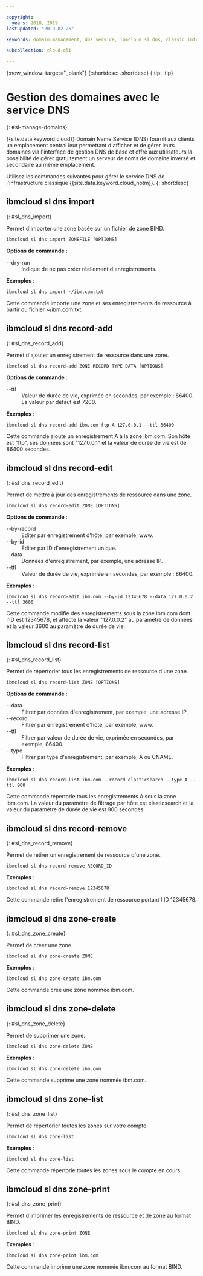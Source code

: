 ```yaml
---

copyright:
  years: 2018, 2019
lastupdated: "2019-02-26"

keywords: domain management, dns service, ibmcloud sl dns, classic infrastructure, management interface, dns, dns cli

subcollection: cloud-cli

---
```


{:new_window: target="_blank"}
{:shortdesc: .shortdesc}
{:tip: .tip}

# Gestion des domaines avec le service DNS
{: #sl-manage-domains}

{{site.data.keyword.cloud}} Domain Name Service (DNS) fournit aux clients un emplacement central leur permettant d'afficher et de gérer leurs domaines via l'interface de gestion DNS de base et offre aux utilisateurs la possibilité de gérer gratuitement un serveur de noms de domaine inversé et secondaire au même emplacement.

Utilisez les commandes suivantes pour gérer le service DNS de l'infrastructure classique {{site.data.keyword.cloud_notm}}.
{: shortdesc}

## ibmcloud sl dns import
{: #sl_dns_import}

Permet d'importer une zone basée sur un fichier de zone BIND.
```
ibmcloud sl dns import ZONEFILE [OPTIONS]
```

<strong>Options de commande</strong> :
<dl>
<dt>--dry-run</dt>
<dd>Indique de ne pas créer réellement d'enregistrements.</dd>
</dl>

**Exemples** :
```
ibmcloud sl dns import ~/ibm.com.txt
```
Cette commande importe une zone et ses enregistrements de ressource à partir du fichier ~/ibm.com.txt.


## ibmcloud sl dns record-add
{: #sl_dns_record_add}

Permet d'ajouter un enregistrement de ressource dans une zone.
```
ibmcloud sl dns record-add ZONE RECORD TYPE DATA [OPTIONS]
```

<strong>Options de commande</strong> :
<dl>
<dt>--ttl</dt>
<dd>Valeur de durée de vie, exprimée en secondes, par exemple : 86400. La valeur par défaut est 7200.</dd>
</dl>

**Exemples** :
```
ibmcloud sl dns record-add ibm.com ftp A 127.0.0.1 --ttl 86400
```
Cette commande ajoute un enregistrement A à la zone ibm.com. Son hôte est "ftp", ses données sont "127.0.0.1" et la valeur de durée de vie est de 86400 secondes.


## ibmcloud sl dns record-edit
{: #sl_dns_record_edit}

Permet de mettre à jour des enregistrements de ressource dans une zone.
```
ibmcloud sl dns record-edit ZONE [OPTIONS]
```

<strong>Options de commande</strong> :
<dl>
<dt>--by-record</dt>
<dd>Editer par enregistrement d'hôte, par exemple, www.</dd>
<dt>--by-id</dt>
<dd>Editer par ID d'enregistrement unique.</dd>
<dt>--data</dt>
<dd>Données d'enregistrement, par exemple, une adresse IP.</dd>
<dt>--ttl</dt>
<dd>Valeur de durée de vie, exprimée en secondes, par exemple : 86400.</dd>
</dl>

**Exemples** :
```
ibmcloud sl dns record-edit ibm.com --by-id 12345678 --data 127.0.0.2 --ttl 3600
```
Cette commande modifie des enregistrements sous la zone ibm.com dont l'ID est 12345678, et affecte la valeur "127.0.0.2" au paramètre de données et la valeur 3600 au paramètre de durée de vie.


## ibmcloud sl dns record-list
{: #sl_dns_record_list}

Permet de répertorier tous les enregistrements de ressource d'une zone.
```
ibmcloud sl dns record-list ZONE [OPTIONS]
```

<strong>Options de commande</strong> :
<dl>
<dt>--data</dt>
<dd>Filtrer par données d'enregistrement, par exemple, une adresse IP.</dd>
<dt>--record</dt>
<dd>Filtrer par enregistrement d'hôte, par exemple, www.</dd>
<dt>--ttl</dt>
<dd>Filtrer par valeur de durée de vie, exprimée en secondes, par exemple, 86400.</dd>
<dt>--type</dt>
<dd>Filtrer par type d'enregistrement, par exemple, A ou CNAME.</dd>
</dl>

**Exemples** :
```
ibmcloud sl dns record-list ibm.com --record elasticsearch --type A --ttl 900
```
Cette commande répertorie tous les enregistrements A sous la zone ibm.com. La valeur du paramètre de filtrage par hôte est elasticsearch et la valeur du paramètre de durée de vie est 900 secondes.


## ibmcloud sl dns record-remove
{: #sl_dns_record_remove}

Permet de retirer un enregistrement de ressource d'une zone.
```
ibmcloud sl dns record-remove RECORD_ID
```

**Exemples** :
```
ibmcloud sl dns record-remove 12345678
```
Cette commande retire l'enregistrement de ressource portant l'ID 12345678.


## ibmcloud sl dns zone-create
{: #sl_dns_zone_create}

Permet de créer une zone.
```
ibmcloud sl dns zone-create ZONE
```

**Exemples** :
```
ibmcloud sl dns zone-create ibm.com
```
Cette commande crée une zone nommée ibm.com.


## ibmcloud sl dns zone-delete
{: #sl_dns_zone_delete}

Permet de supprimer une zone.
```
ibmcloud sl dns zone-delete ZONE
```

**Exemples** :
```
ibmcloud sl dns zone-delete ibm.com
```
Cette commande supprime une zone nommée ibm.com.


## ibmcloud sl dns zone-list
{: #sl_dns_zone_list}

Permet de répertorier toutes les zones sur votre compte.
```
ibmcloud sl dns zone-list
```

**Exemples** :
```
ibmcloud sl dns zone-list
```
Cette commande répertorie toutes les zones sous le compte en cours.


## ibmcloud sl dns zone-print
{: #sl_dns_zone_print}

Permet d'imprimer les enregistrements de ressource et de zone au format BIND.
```
ibmcloud sl dns zone-print ZONE
```

**Exemples** :
```
ibmcloud sl dns zone-print ibm.com
```
Cette commande imprime une zone nommée ibm.com au format BIND.
